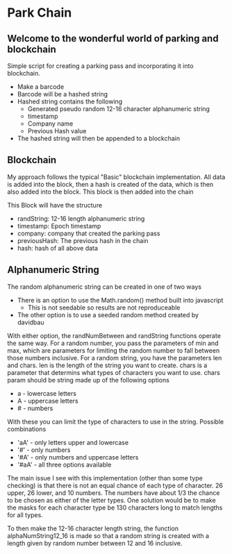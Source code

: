 # Park Chain

## Welcome to the wonderful world of parking and blockchain

Simple script for creating a parking pass and incorporating it into blockchain.

-   Make a barcode
-   Barcode will be a hashed string
-   Hashed string contains the following
    -   Generated pseudo random 12-16 character alphanumeric string
    -   timestamp
    -   Company name
    -   Previous Hash value
-   The hashed string will then be appended to a blockchain

## Blockchain

My approach follows the typical "Basic" blockchain implementation. All data is added into the block, then a hash is created of the data, which is then also added into the block. This block is then added into the chain

This Block will have the structure

-   randString: 12-16 length alphanumeric string
-   timestamp: Epoch timestamp
-   company: company that created the parking pass
-   previousHash: The previous hash in the chain
-   hash: hash of all above data

## Alphanumeric String

The random alphanumeric string can be created in one of two ways

-   There is an option to use the Math.random() method built into javascript
    -   This is not seedable so results are not reproduceable
-   The other option is to use a seeded random method created by davidbau

With either option, the randNumBetween and randString functions operate the same way.
For a random number, you pass the parameters of min and max, which are parameters for limiting the random number to fall between those numbers inclusive.
For a random string, you have the parameters len and chars. len is the length of the string you want to create. chars is a parameter that determins what types of characters you want to use.
chars param should be string made up of the following options

-   a - lowercase letters
-   A - uppercase letters
-   \# - numbers

With these you can limit the type of characters to use in the string.
Possible combinations

-   'aA' - only letters upper and lowercase
-   '#' - only numbers
-   '#A' - only numbers and uppercase letters
-   '#aA' - all three options available

The main issue I see with this implementation (other than some type checking) is that there is not an equal chance of each type of character. 26 upper, 26 lower, and 10 numbers. The numbers have about 1/3 the chance to be chosen as either of the letter types. One solution would be to make the masks for each character type be 130 characters long to match lengths for all types.

To then make the 12-16 character length string, the function alphaNumString12_16 is made so that a random string is created with a length given by random number between 12 and 16 inclusive.
